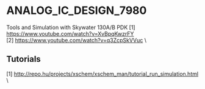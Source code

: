 # ANALOG_IC_DESIGN_7980
Tools and Simulation with Skywater 130A/B PDK
[1] https://www.youtube.com/watch?v=XvBpqKwzrFY \
[2] https://www.youtube.com/watch?v=q3ZcpSkVVuc \

## Tutorials

[1] http://repo.hu/projects/xschem/xschem_man/tutorial_run_simulation.html \
